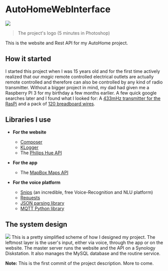 # AutoHomeWebInterface

![](https://hu11a.dynvpn.de/android-icon-192x192.png)
> The project&apos;s logo (5 minutes in Photoshop)

This is the website and Rest API for my AutoHome project.
## How it started
I started this project when I was 15 years old and for the first time actively realized that our *magic* remote controlled electrical outlets are actually remote controlled and therefore can also be controlled by any kind of radio transmitter. Without a bigger project in mind, my dad had given me a Raspberry PI 3 for my birthday a few months earlier. A few quick google searches later and I found what I looked for: A [433mHz transmitter for the RasPi](https://www.amazon.com/UCEC-XY-MK-5V-Transmitter-Receiver-Raspberry/dp/B017AYH5G0/ref=sr_1_fkmr0_1?ie=UTF8&qid=1525002346&sr=8-1-fkmr0&keywords=433mhz+transmitter+raspi) and a pack of [120 breadboard wires](https://www.amazon.com/Elegoo-EL-CP-004-Multicolored-Breadboard-arduino/dp/B01EV70C78/ref=sr_1_3?ie=UTF8&qid=1525002402&sr=8-3&keywords=elegoo+wires).

## Libraries I use

+ **For the website**
    * [Composer](https://getcomposer.org/)
    * [KLogger](https://github.com/katzgrau/KLogger)
    * The [Philips Hue API](https://www.developers.meethue.com/philips-hue-api)

+ **For the app**
    * The [MapBox Maps API](https://www.mapbox.com/api-documentation/#maps)

+ **For the voice platform**
    * [Snips](https://snips.ai) (an incredible, free Voice-Recognition and NLU platform)
    * [Requests](http://docs.python-requests.org/en/master/)
    * [JSON parsing library](https://docs.python.org/3/library/json.html)
    * [MQTT Python library](https://pypi.org/project/paho-mqtt/)

## The system design
![](https://i.imgur.com/9Q0yUle.png)
This is a pretty simplified scheme of how I designed my project.
The leftmost layer is the user&apos;s input, either via voice, through the app or on the website. The master server runs the website and the API on a Synology Diskstation. It also manages the MySQL database and the routine service.

**Note:** This is the first commit of the project description. More to come.
